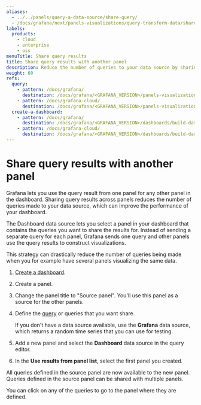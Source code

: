 ```yaml
---
aliases:
  - ../../panels/query-a-data-source/share-query/
  - /docs/grafana/next/panels-visualizations/query-transform-data/share-query/
labels:
  products:
    - cloud
    - enterprise
    - oss
menuTitle: Share query results
title: Share query results with another panel
description: Reduce the number of queries to your data source by sharing query results
weight: 60
refs:
  query:
    - pattern: /docs/grafana/
      destination: /docs/grafana/<GRAFANA_VERSION>/panels-visualizations/query-transform-data/#add-a-query
    - pattern: /docs/grafana-cloud/
      destination: /docs/grafana/<GRAFANA_VERSION>/panels-visualizations/query-transform-data/#add-a-query
  create-a-dashboard:
    - pattern: /docs/grafana/
      destination: /docs/grafana/<GRAFANA_VERSION>/dashboards/build-dashboards/create-dashboard/
    - pattern: /docs/grafana-cloud/
      destination: /docs/grafana/<GRAFANA_VERSION>/dashboards/build-dashboards/create-dashboard/
---
```


# Share query results with another panel

Grafana lets you use the query result from one panel for any other panel in the dashboard. Sharing query results across panels reduces the number of queries made to your data source, which can improve the performance of your dashboard.

The Dashboard data source lets you select a panel in your dashboard that contains the queries ‌you want to share the results for. Instead of sending a separate query for each panel, Grafana sends one query and other panels use the query results to construct visualizations.

This strategy can drastically reduce the number of queries being made when you for example have several panels visualizing the same data.

1. [Create a dashboard](ref:create-a-dashboard).
1. Create a panel.
1. Change the panel title to "Source panel". You'll use this panel as a source for the other panels.
1. Define the [query](ref:query) or queries that you want share.

   If you don't have a data source available, use the **Grafana** data source, which returns a random time series that you can use for testing.

1. Add a new panel and select the **Dashboard** data source in the query editor.
1. In the **Use results from panel list**, select the first panel you created.

All queries defined in the source panel are now available to the new panel. Queries defined in the source panel can be shared with multiple panels.

You can click on any of the queries to go to the panel where they are defined.
